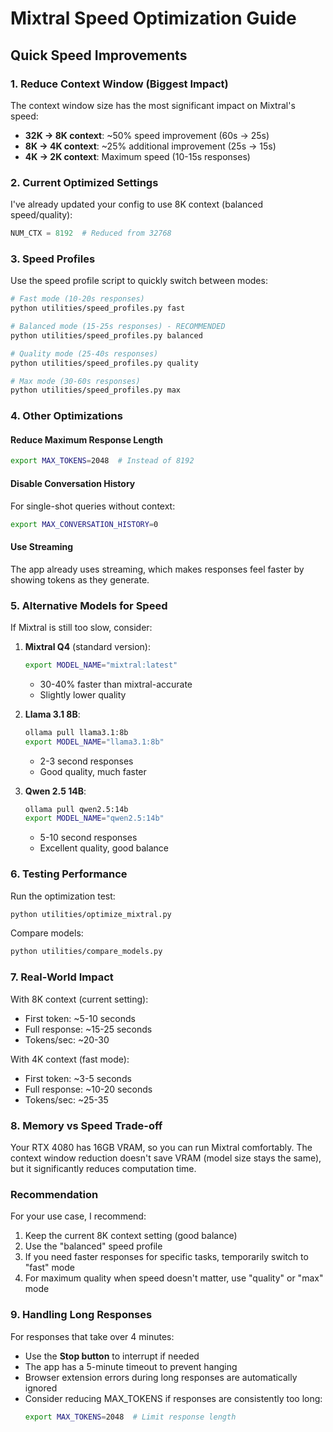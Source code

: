 # Mixtral Speed Optimization Guide

## Quick Speed Improvements

### 1. **Reduce Context Window** (Biggest Impact)
The context window size has the most significant impact on Mixtral's speed:

- **32K → 8K context**: ~50% speed improvement (60s → 25s)
- **8K → 4K context**: ~25% additional improvement (25s → 15s)
- **4K → 2K context**: Maximum speed (10-15s responses)

### 2. **Current Optimized Settings**
I've already updated your config to use 8K context (balanced speed/quality):
```python
NUM_CTX = 8192  # Reduced from 32768
```

### 3. **Speed Profiles**
Use the speed profile script to quickly switch between modes:

```bash
# Fast mode (10-20s responses)
python utilities/speed_profiles.py fast

# Balanced mode (15-25s responses) - RECOMMENDED
python utilities/speed_profiles.py balanced

# Quality mode (25-40s responses)
python utilities/speed_profiles.py quality

# Max mode (30-60s responses)
python utilities/speed_profiles.py max
```

### 4. **Other Optimizations**

#### Reduce Maximum Response Length
```bash
export MAX_TOKENS=2048  # Instead of 8192
```

#### Disable Conversation History
For single-shot queries without context:
```bash
export MAX_CONVERSATION_HISTORY=0
```

#### Use Streaming
The app already uses streaming, which makes responses feel faster by showing tokens as they generate.

### 5. **Alternative Models for Speed**

If Mixtral is still too slow, consider:

1. **Mixtral Q4** (standard version):
   ```bash
   export MODEL_NAME="mixtral:latest"
   ```
   - 30-40% faster than mixtral-accurate
   - Slightly lower quality

2. **Llama 3.1 8B**:
   ```bash
   ollama pull llama3.1:8b
   export MODEL_NAME="llama3.1:8b"
   ```
   - 2-3 second responses
   - Good quality, much faster

3. **Qwen 2.5 14B**:
   ```bash
   ollama pull qwen2.5:14b
   export MODEL_NAME="qwen2.5:14b"
   ```
   - 5-10 second responses
   - Excellent quality, good balance

### 6. **Testing Performance**

Run the optimization test:
```bash
python utilities/optimize_mixtral.py
```

Compare models:
```bash
python utilities/compare_models.py
```

### 7. **Real-World Impact**

With 8K context (current setting):
- First token: ~5-10 seconds
- Full response: ~15-25 seconds
- Tokens/sec: ~20-30

With 4K context (fast mode):
- First token: ~3-5 seconds
- Full response: ~10-20 seconds
- Tokens/sec: ~25-35

### 8. **Memory vs Speed Trade-off**

Your RTX 4080 has 16GB VRAM, so you can run Mixtral comfortably. The context window reduction doesn't save VRAM (model size stays the same), but it significantly reduces computation time.

### Recommendation

For your use case, I recommend:
1. Keep the current 8K context setting (good balance)
2. Use the "balanced" speed profile
3. If you need faster responses for specific tasks, temporarily switch to "fast" mode
4. For maximum quality when speed doesn't matter, use "quality" or "max" mode

### 9. **Handling Long Responses**

For responses that take over 4 minutes:
- Use the **Stop button** to interrupt if needed
- The app has a 5-minute timeout to prevent hanging
- Browser extension errors during long responses are automatically ignored
- Consider reducing MAX_TOKENS if responses are consistently too long:
  ```bash
  export MAX_TOKENS=2048  # Limit response length
  ```
